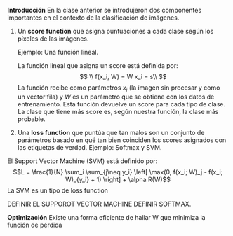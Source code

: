 **Introducción**
En la clase anterior se introdujeron dos componentes importantes en el contexto de la clasificación de imágenes.

 1. Un **score function** que asigna puntuaciones a cada clase según los píxeles de las imágenes.

	Ejemplo: Una función lineal.
	
	 La función lineal que asigna un score está definida por:
	$$
	\\ f(x_i, W) =  W x_i  = s\\
	$$
	La función recibe como parámetros $x_i$ (la imagen sin procesar y como un vector fila) y $W$ es un parámetro que se obtiene con los datos de entrenamiento. Esta función devuelve un score para cada tipo de clase. La clase que tiene más score es, según nuestra función, la clase más probable. 

 3. Una **loss function** que puntúa que tan malos son un conjunto de parámetros  basado en qué tan bien coinciden los scores asignados con las etiquetas de verdad. Ejemplo: Softmax y SVM.



El Support Vector Machine (SVM) está definido por:
$$L = \frac{1}{N} \sum_i \sum_{j\neq y_i} \left[ \max(0, f(x_i; W)_j - f(x_i; W)_{y_i} + 1) \right] + \alpha R(W)$$
La SVM es un tipo de loss function

DEFINIR EL SUPPOROT VECTOR MACHINE
DEFINIR SOFTMAX.

**Optimización**
Existe una forma eficiente de hallar W que minimiza la función de pérdida



<!--stackedit_data:
eyJoaXN0b3J5IjpbMTgyNDI2NzkxMyw1NDQ1NjY0NTEsLTE5Mj
MxOTYzMTAsLTEwMDQ3MzA0MTMsODExMDQ3NjgyLC0xMzE0NDY2
NTQsMTQzMDA4NDU5OCw3MzA5OTgxMTZdfQ==
-->